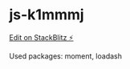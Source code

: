 # js-k1mmmj

[Edit on StackBlitz ⚡️](https://stackblitz.com/edit/js-k1mmmj)

Used packages: moment, loadash
